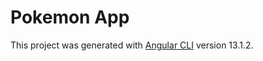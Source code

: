 # Pokemon App
This project was generated with [Angular CLI](https://github.com/angular/angular-cli) version 13.1.2.
